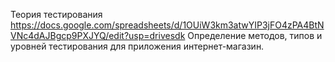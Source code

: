 Теория тестирования
https://docs.google.com/spreadsheets/d/1OUiW3km3atwYIP3jFO4zPA4BtNVNc4dAJBgcp9PXJYQ/edit?usp=drivesdk  Определение методов, типов и уровней тестирования для приложения интернет-магазин.
